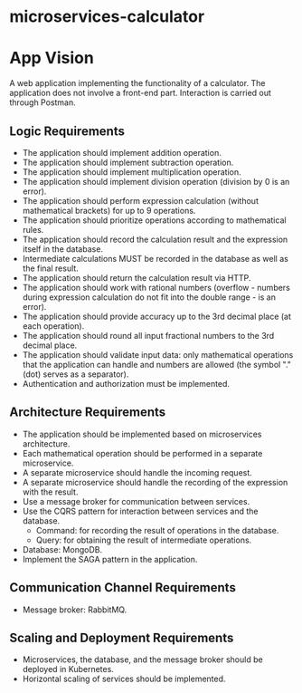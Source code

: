 # microservices-calculator

# App Vision
A web application implementing the functionality of a calculator. The application does not involve a front-end part. Interaction is carried out through Postman.

## Logic Requirements
- The application should implement addition operation.
- The application should implement subtraction operation.
- The application should implement multiplication operation.
- The application should implement division operation (division by 0 is an error).
- The application should perform expression calculation (without mathematical brackets) for up to 9 operations.
- The application should prioritize operations according to mathematical rules.
- The application should record the calculation result and the expression itself in the database.
- Intermediate calculations MUST be recorded in the database as well as the final result.
- The application should return the calculation result via HTTP.
- The application should work with rational numbers (overflow - numbers during expression calculation do not fit into the double range - is an error).
- The application should provide accuracy up to the 3rd decimal place (at each operation).
- The application should round all input fractional numbers to the 3rd decimal place.
- The application should validate input data: only mathematical operations that the application can handle and numbers are allowed (the symbol "." (dot) serves as a separator).
- Authentication and authorization must be implemented.

## Architecture Requirements
- The application should be implemented based on microservices architecture.
- Each mathematical operation should be performed in a separate microservice.
- A separate microservice should handle the incoming request.
- A separate microservice should handle the recording of the expression with the result.
- Use a message broker for communication between services.
- Use the CQRS pattern for interaction between services and the database.
  - Command: for recording the result of operations in the database.
  - Query: for obtaining the result of intermediate operations.
- Database: MongoDB.
- Implement the SAGA pattern in the application.

## Communication Channel Requirements
- Message broker: RabbitMQ.

## Scaling and Deployment Requirements
- Microservices, the database, and the message broker should be deployed in Kubernetes.
- Horizontal scaling of services should be implemented.
